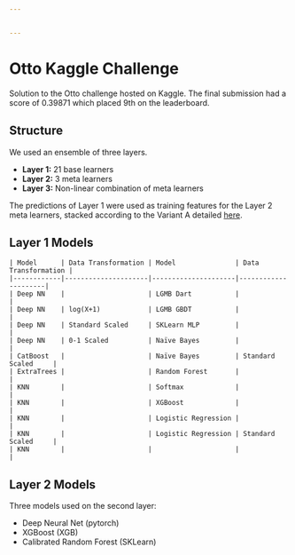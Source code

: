 ```yaml
---


---
```


<h1 id="otto-kaggle-challenge">Otto Kaggle Challenge</h1>
<p>Solution to the Otto challenge hosted on Kaggle. The final submission had a score of 0.39871 which placed 9th on the leaderboard.</p>
<h2 id="structure">Structure</h2>
<p>We used an ensemble of three layers.</p>
<ul>
<li><strong>Layer 1:</strong> 21 base learners</li>
<li><strong>Layer 2:</strong> 3 meta learners</li>
<li><strong>Layer 3:</strong> Non-linear combination of meta learners</li>
</ul>
<p>The predictions of Layer 1 were used as training features for the Layer 2 meta learners, stacked according to the Variant A detailed <a href="https://github.com/vecxoz/vecstack">here</a>.</p>
<h2 id="layer-1-models">Layer 1 Models</h2>
<pre class=" language-markdown"><code class="prism  language-markdown">| Model      | Data Transformation | Model               | Data Transformation |
|------------|---------------------|---------------------|---------------------|
| Deep NN    |                     | LGMB Dart           |                     |
| Deep NN    | log(X+1)            | LGMB GBDT           |                     |
| Deep NN    | Standard Scaled     | SKLearn MLP         |                     |
| Deep NN    | 0-1 Scaled          | Naïve Bayes         |                     |
| CatBoost   |                     | Naïve Bayes         | Standard Scaled     |
| ExtraTrees |                     | Random Forest       |                     |
| KNN        |                     | Softmax             |                     |
| KNN        |                     | XGBoost             |                     |
| KNN        |                     | Logistic Regression |                     |
| KNN        |                     | Logistic Regression | Standard Scaled     |
| KNN        |                     |                     |                     |
</code></pre>
<h2 id="layer-2-models">Layer 2 Models</h2>
<p>Three models used on the second layer:</p>
<ul>
<li>Deep Neural Net (pytorch)</li>
<li>XGBoost (XGB)</li>
<li>Calibrated Random Forest (SKLearn)</li>
</ul>

